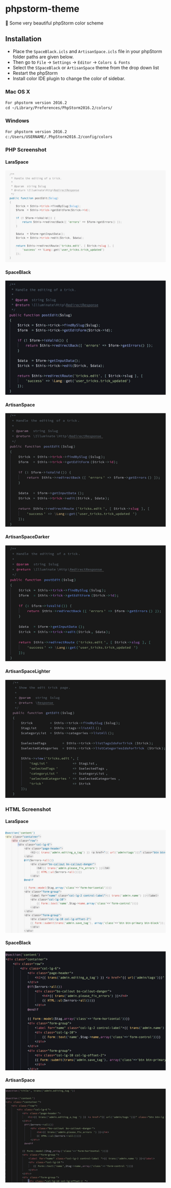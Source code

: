 # phpstorm-theme
:sparkling_heart: Some very beautiful phpStorm color scheme

## Installation ##
- Place the `SpaceBlack.icls` and `ArtisanSpace.icls` file in your phpStorm folder paths are given below. 
- Then go to `File` -> `Settings` -> `Editor` -> `Colors & Fonts`
- Select the `SSpaceBlack` or `ArtisanSpace` theme from the drop down list
- Restart the phpStorm
- Install color IDE plugin to change the color of sidebar.

### Mac OS X ###

    For phpstorm version 2016.2
    cd ~/Library/Preferences/PhpStorm2016.2/colors/

### Windows ###

    For phpstorm version 2016.2
    c:/Users/USERNAME/.PhpStorm2016.2/config/colors

### PHP Screenshot ###

#### LaraSpace
![image](https://github.com/emanci/PhpStorm-Theme/blob/master/assets/LaraSpace_php.png?raw=true)
#### SpaceBlack
![image](https://github.com/emanci/PhpStorm-Theme/blob/master/assets/SpaceBlack.png?raw=true)
#### ArtisanSpace
![image](https://github.com/emanci/PhpStorm-Theme/blob/master/assets/ArtisanSpace.png?raw=true)
#### ArtisanSpaceDarker
![image](https://github.com/emanci/PhpStorm-Theme/blob/master/assets/ArtisanSpaceDarker.png?raw=true)
#### ArtisanSpaceLighter
![image](https://github.com/emanci/phpstorm-theme/blob/master/assets/ArtisanSpaceLighter.png?raw=true)

### HTML Screenshot ###

#### LaraSpace
![image](https://github.com/emanci/phpstorm-theme/blob/master/assets/LaraSpace_html.png?raw=true)
#### SpaceBlack
![image](https://github.com/emanci/phpstorm-theme/blob/master/assets/SpaceBlack_html.png?raw=true)
#### ArtisanSpace
![image](https://github.com/emanci/phpstorm-theme/blob/master/assets/ArtisanSpace_html.png?raw=true)
